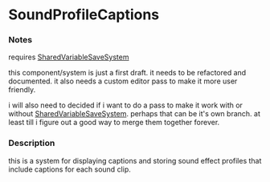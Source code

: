 # SoundProfileCaptions

### Notes
requires [SharedVariableSaveSystem](https://github.com/sophiathekitty/SharedVariableSaveSystem)

this component/system is just a first draft. it needs to be refactored and documented. it also needs a custom editor pass to make it more user friendly.

i will also need to decided if i want to do a pass to make it work with or without [SharedVariableSaveSystem](https://github.com/sophiathekitty/SharedVariableSaveSystem). perhaps that can be it's own branch. at least till i figure out a good way to merge them together forever.

### Description
this is a system for displaying captions and storing sound effect profiles that include captions for each sound clip.
